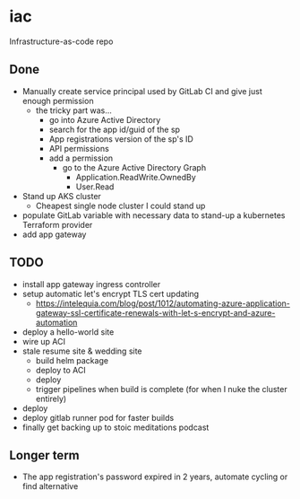 # iac
Infrastructure-as-code repo

## Done
* Manually create service principal used by GitLab CI and give just enough permission
  * the tricky part was...
    * go into Azure Active Directory
    * search for the app id/guid of the sp
    * App registrations version of the sp's ID
    * API permissions
    * add a permission
      * go to the Azure Active Directory Graph
        * Application.ReadWrite.OwnedBy
        * User.Read
* Stand up AKS cluster
  * Cheapest single node cluster I could stand up
* populate GitLab variable with necessary data to stand-up a kubernetes Terraform provider
* add app gateway

## TODO
* install app gateway ingress controller
* setup automatic let's encrypt TLS cert updating
  * https://intelequia.com/blog/post/1012/automating-azure-application-gateway-ssl-certificate-renewals-with-let-s-encrypt-and-azure-automation
* deploy a hello-world site
* wire up ACI
* stale resume site & wedding site
  * build helm package
  * deploy to ACI
  * deploy
  * trigger pipelines when build is complete (for when I nuke the cluster entirely)
* deploy 
* deploy gitlab runner pod for faster builds
* finally get backing up to stoic meditations podcast

## Longer term
* The app registration's password expired in 2 years, automate cycling or find alternative